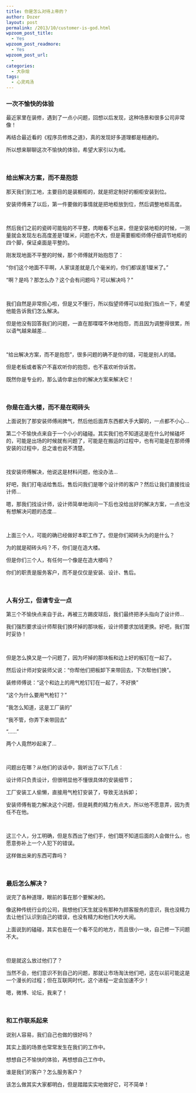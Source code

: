 ```yaml
---
title: 你是怎么对待上帝的？
author: Dozer
layout: post
permalink: /2013/10/customer-is-god.html
wpzoom_post_title:
  - Yes
wpzoom_post_readmore:
  - Yes
wpzoom_post_url:
  - 
categories:
  - 大杂烩
tags:
  - 心灵鸡汤
---
```


### 一次不愉快的体验

最近家里在装修，遇到了一点小问题，回想以后发现，这种场景和很多公司非常像！

再结合最近看的《程序员修炼之道》，真的发现好多道理都是相通的。

所以想来聊聊这次不愉快的体验，希望大家引以为戒。

<!--more-->

&nbsp;

### 给出解决方案，而不是抱怨

那天我们到工地，主要目的是装橱柜的，就是把定制好的橱柜安装到位。

安装师傅来了以后，第一件要做的事情就是把地柜放到位，然后调整地柜高度。

&nbsp;

然后我们之前的瓷砖可能贴的不平整，肉眼看不出来，但是安装地柜的时候，一测量就会发现左右高度差是1厘米，问题也不大，但是需要橱柜师傅仔细调节地柜的四个脚，保证桌面是平整的。

刚发现地面不平整的时候，那个师傅就开始抱怨了：

“你们这个地面不平啊，人家误差就是几个毫米的，你们都误差1厘米了。”

“啊？是吗？那怎么办？这个会有问题吗？可以解决吗？”

&nbsp;

我们自然是非常担心啦，但是又不懂行，所以指望师傅可以给我们指点一下，希望他能告诉我们怎么解决。

但是他没有回答我们的问题，一直在那喋喋不休地抱怨，而且因为调整得很累，所以语气越来越差…

&nbsp;

“给出解决方案，而不是抱怨”，很多问题的确不是你的错，可能是别人的错。

但是老板或者客户不喜欢听你的抱怨，也不喜欢听你诉苦。

既然你是专业的，那么请你拿出你的解决方案来解决它！

&nbsp;

### 你是在造大楼，而不是在砌砖头

上面说到了那安装师傅闹脾气，然后他后面弄东西都大手大脚的，一点都不小心…

第二个不愉快点来自于一个小小的磕碰。其实我们也不知道这是在什么时候磕坏的，可能是出场的时候就有问题了，可能是在搬运的过程中，也有可能是在那师傅安装的过程中，总之谁也说不清楚。

&nbsp;

找安装师傅解决，他说这是材料问题，他没办法…

好吧，我们打电话给售后。售后问我们是哪个设计师的客户？然后让我们直接找设计师…

嗯，那我们找设计师，设计师简单地询问一下后也没给出好的解决方案，一点也没有想解决问题的态度…

&nbsp;

上面三个人，可能的确已经做好本职工作了。但是你们砌砖头为的是什么？

为的就是砌砖头吗？不，你们是在造大楼。

但是你们三个人，有任何一个像是在造大楼吗？

你们的职责是服务客户，而不是仅仅是安装、设计、售后。

&nbsp;

### 人有分工，但请专业一点

第三个不愉快点来自于此，再被三方踢皮球后，我们最终把矛头指向了设计师…

我们强烈要求设计师帮我们换坏掉的那块板，设计师要求加钱更换。好吧，我们暂时妥协！

&nbsp;

但是怎么换又是一个问题了，因为坏掉的那块板和边上好的板钉在一起了。

然后设计师对安装师父说：“你帮他们把板卸下来带回去，下次帮他们换”。

装修师傅说：“这个和边上的用气枪钉钉在一起了，不好换”

“这个为什么要用气枪钉？”

“我怎么知道，这是工厂装的”

“我不管，你弄下来带回去”

“……”

两个人竟然吵起来了…

&nbsp;

问题出在哪？从他们的谈话中，我听出了以下几点：

设计师只负责设计，但很明显他不懂很具体的安装细节；

工厂安装工人偷懒，直接用气枪钉安装了，导致无法拆卸；

安装师傅有能力解决这个问题，但是耗费的精力有点大，所以他不愿意弄，因为责任不在他。

&nbsp;

这三个人，分工明确，但是东西出了他们手，他们既不知道后面的人会做什么，也愿意弥补上一个人犯下的错误。

这样做出来的东西可靠吗？

&nbsp;

### 最后怎么解决？

说完了各种道理，眼前的事在那个要解决的。

像这种传统行业的公司，我想他们天生就没有那种为顾客服务的意识，我也没精力去让他们认识到自己的错误，也没有精力和他们大吵大闹。

上面说到的磕碰，其实也是在一个看不见的地方，而且很小一块，自己修一下问题不大。

&nbsp;

但是就这么放过他们了？

当然不会，他们意识不到自己的问题，那就让市场淘汰他们吧，这在以前可能这是一个漫长的过程；但在互联网时代，这个进程一定会加速不少！

嗯，微博、论坛，我来了！

&nbsp;

### 和工作联系起来

说别人容易，我们自己也做的很好吗？

其实上面的场景也常常发生在我们的工作中。

想想自己不愉快的体验，再想想自己工作中。

谁是我们的客户？怎么服务客户？

该怎么做其实大家都明白，但是踏踏实实地做好它，可不简单！
